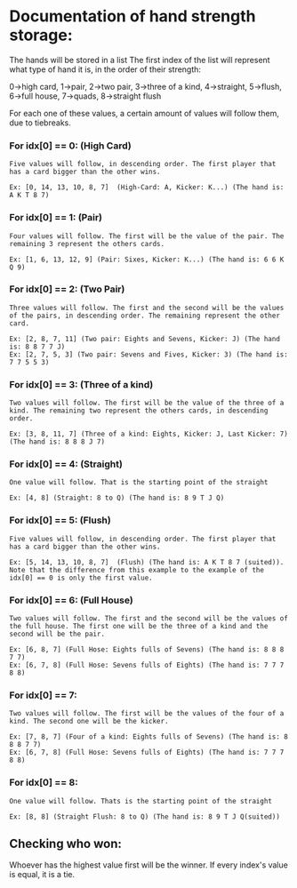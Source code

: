 # Documentation of hand strength storage:
The hands will be stored in a list
The first index of the list will represent what type of hand it is, in the order of their strength:

0->high card, 1->pair, 2->two pair, 3->three of a kind, 4->straight, 5->flush, 6->full house, 7->quads, 8->straight flush

For each one of these values, a certain amount of values will follow them, due to tiebreaks. 

### For idx[0] == 0: (High Card)

    Five values will follow, in descending order. The first player that has a card bigger than the other wins.
    
    Ex: [0, 14, 13, 10, 8, 7]  (High-Card: A, Kicker: K...) (The hand is: A K T 8 7)

### For idx[0] == 1: (Pair)

    Four values will follow. The first will be the value of the pair. The remaining 3 represent the others cards.
    
    Ex: [1, 6, 13, 12, 9] (Pair: Sixes, Kicker: K...) (The hand is: 6 6 K Q 9)

### For idx[0] == 2: (Two Pair)

    Three values will follow. The first and the second will be the values of the pairs, in descending order. The remaining represent the other card.
    
    Ex: [2, 8, 7, 11] (Two pair: Eights and Sevens, Kicker: J) (The hand is: 8 8 7 7 J)
    Ex: [2, 7, 5, 3] (Two pair: Sevens and Fives, Kicker: 3) (The hand is: 7 7 5 5 3)

### For idx[0] == 3: (Three of a kind)

    Two values will follow. The first will be the value of the three of a kind. The remaining two represent the others cards, in descending order.
    
    Ex: [3, 8, 11, 7] (Three of a kind: Eights, Kicker: J, Last Kicker: 7) (The hand is: 8 8 8 J 7)

### For idx[0] == 4: (Straight)

    One value will follow. That is the starting point of the straight
    
    Ex: [4, 8] (Straight: 8 to Q) (The hand is: 8 9 T J Q)
    
### For idx[0] == 5: (Flush)

    Five values will follow, in descending order. The first player that has a card bigger than the other wins.
    
    Ex: [5, 14, 13, 10, 8, 7]  (Flush) (The hand is: A K T 8 7 (suited)). Note that the difference from this example to the example of the idx[0] == 0 is only the first value.

### For idx[0] == 6: (Full House)

    Two values will follow. The first and the second will be the values of the full house. The first one will be the three of a kind and the second will be the pair.
    
    Ex: [6, 8, 7] (Full Hose: Eights fulls of Sevens) (The hand is: 8 8 8 7 7)
    Ex: [6, 7, 8] (Full Hose: Sevens fulls of Eights) (The hand is: 7 7 7 8 8)

### For idx[0] == 7:
    
    Two values will follow. The first will be the values of the four of a kind. The second one will be the kicker.
    
    Ex: [7, 8, 7] (Four of a kind: Eights fulls of Sevens) (The hand is: 8 8 8 7 7)
    Ex: [6, 7, 8] (Full Hose: Sevens fulls of Eights) (The hand is: 7 7 7 8 8)

### For idx[0] == 8:
    
    One value will follow. Thats is the starting point of the straight
    
    Ex: [8, 8] (Straight Flush: 8 to Q) (The hand is: 8 9 T J Q(suited))
    
## Checking who won:
Whoever has the highest value first will be the winner. If every index's value is equal, it is a tie.


